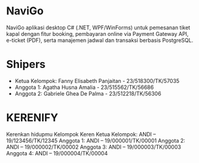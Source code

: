 # NaviGo
NaviGo aplikasi desktop C# (.NET, WPF/WinForms) untuk pemesanan tiket kapal dengan fitur booking, pembayaran online via Payment Gateway API, e-ticket (PDF), serta manajemen jadwal dan transaksi berbasis PostgreSQL.

# Shipers
- Ketua Kelompok: Fanny Elisabeth Panjaitan - 23/518300/TK/57035
- Anggota 1: Agatha Husna Amalia - 23/515562/TK/56686
- Anggota 2: Gabriele Ghea De Palma - 23/512218/TK/56306

# KERENIFY 
Kerenkan hidupmu 
Kelompok Keren 
Ketua Kelompok: ANDI – 19/123456/TK/12345 
Anggota 1: ANDI – 19/000001/TK/00001 
Anggota 2: ANDI – 19/000002/TK/00002 
Anggota 3: ANDI – 19/000003/TK/00003 
Anggota 4: ANDI – 19/000004/TK/00004

